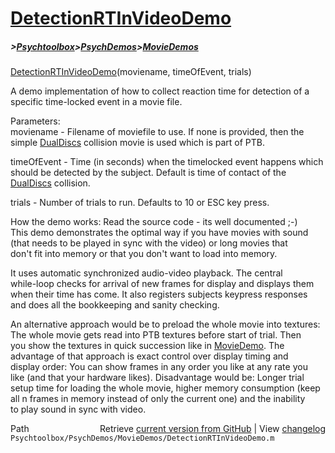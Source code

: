 # [DetectionRTInVideoDemo](DetectionRTInVideoDemo)
##### >[Psychtoolbox](Psychtoolbox)>[PsychDemos](PsychDemos)>[MovieDemos](MovieDemos)

  
[DetectionRTInVideoDemo](DetectionRTInVideoDemo)(moviename, timeOfEvent, trials)  
  
A demo implementation of how to collect reaction time for detection of a  
specific time-locked event in a movie file.  
  
Parameters:  
moviename - Filename of moviefile to use. If none is provided, then the  
simple [DualDiscs](DualDiscs) collision movie is used which is part of PTB.  
  
timeOfEvent - Time (in seconds) when the timelocked event happens which  
should be detected by the subject. Default is time of contact of the  
[DualDiscs](DualDiscs) collision.  
  
trials - Number of trials to run. Defaults to 10 or ESC key press.  
  
How the demo works: Read the source code - its well documented ;-)  
This demo demonstrates the optimal way if you have movies with sound  
(that needs to be played in sync with the video) or long movies that  
don't fit into memory or that you don't want to load into memory.  
  
It uses automatic synchronized audio-video playback. The central  
while-loop checks for arrival of new frames for display and displays them  
when their time has come. It also registers subjects keypress responses  
and does all the bookkeeping and sanity checking.  
  
An alternative approach would be to preload the whole movie into textures:  
The whole movie gets read into PTB textures before start of trial. Then  
you show the textures in quick succession like in [MovieDemo](MovieDemo). The  
advantage of that approach is exact control over display timing and  
display order: You can show frames in any order you like at any rate you  
like (and that your hardware likes). Disadvantage would be: Longer trial  
setup time for loading the whole movie, higher memory consumption (keep  
all n frames in memory instead of only the current one) and the inability  
to play sound in sync with video.  
  




<div class="code_header" style="text-align:right;">
  <span style="float:left;">Path&nbsp;&nbsp;</span> <span class="counter">Retrieve <a href=
  "https://raw.github.com/Psychtoolbox-3/Psychtoolbox-3/beta/Psychtoolbox/PsychDemos/MovieDemos/DetectionRTInVideoDemo.m">current version from GitHub</a> | View <a href=
  "https://github.com/Psychtoolbox-3/Psychtoolbox-3/commits/beta/Psychtoolbox/PsychDemos/MovieDemos/DetectionRTInVideoDemo.m">changelog</a></span>
</div>
<div class="code">
  <code>Psychtoolbox/PsychDemos/MovieDemos/DetectionRTInVideoDemo.m</code>
</div>

